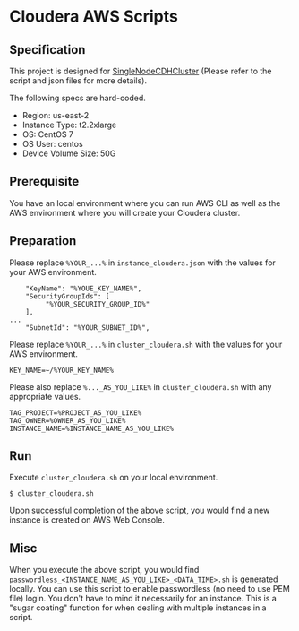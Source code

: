 # Cloudera AWS Scripts

## Specification

This project is designed for [SingleNodeCDHCluster](https://github.com/YoshiyukiKono/SingleNodeCDHCluster) (Please refer to the script and json files for more details).

The following specs are hard-coded.
- Region: us-east-2
- Instance Type: t2.2xlarge
- OS: CentOS 7
- OS User: centos
- Device Volume Size: 50G

## Prerequisite
You have an local environment where you can run AWS CLI as well as the AWS environment where you will create your Cloudera cluster.

## Preparation

Please replace `%YOUR_...%` in `instance_cloudera.json` with the values for your AWS environment.

```
    "KeyName": "%YOUE_KEY_NAME%",
    "SecurityGroupIds": [
         "%YOUR_SECURITY_GROUP_ID%"
    ],
...
    "SubnetId": "%YOUR_SUBNET_ID%",
```

Please replace `%YOUR_...%` in `cluster_cloudera.sh` with the values for your AWS environment.

```
KEY_NAME=~/%YOUR_KEY_NAME%
```

Please also replace `%..._AS_YOU_LIKE%` in `cluster_cloudera.sh` with any appropriate values.

```
TAG_PROJECT=%PROJECT_AS_YOU_LIKE%
TAG_OWNER=%OWNER_AS_YOU_LIKE%
INSTANCE_NAME=%INSTANCE_NAME_AS_YOU_LIKE%
```

## Run

Execute `cluster_cloudera.sh` on your local environment.
```
$ cluster_cloudera.sh 
```

Upon successful completion of the above script, you would find a new instance is created on AWS Web Console.

## Misc

When you execute the above script, you would find `passwordless_<INSTANCE_NAME_AS_YOU_LIKE>_<DATA_TIME>.sh` is generated locally.
You can use this script to enable passwordless (no need to use PEM file) login. You don't have to mind it necessarily for an instance.
This is a "sugar coating" function for when dealing with multiple instances in a script.
